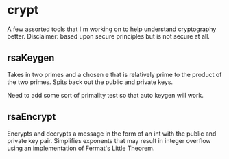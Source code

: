 # crypt

A few assorted tools that I'm working on to help understand cryptography better. Disclaimer: based upon secure principles but is not secure at all. 

## rsaKeygen

Takes in two primes and a chosen e that is relatively prime to the product of the two primes. Spits back out the public and private keys.

Need to add some sort of primality test so that auto keygen will work.

## rsaEncrypt

Encrypts and decrypts a message in the form of an int with the public and private key pair. Simplifies exponents that may result in integer overflow using an implementation of Fermat's Little Theorem.
